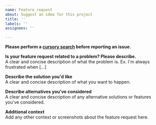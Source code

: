 ```yaml
---
name: Feature request
about: Suggest an idea for this project
title: ''
labels: ''
assignees: ''

---
```


**Please perform a [cursory search](https://github.com/issues?utf8=%E2%9C%93&q=is%3Aissue+repo%3Aubccm%2Fubc-def) before reporting an issue.**

**Is your feature request related to a problem? Please describe.**  
A clear and concise description of what the problem is. Ex. I'm always frustrated when [...]

**Describe the solution you'd like**  
A clear and concise description of what you want to happen.

**Describe alternatives you've considered**  
A clear and concise description of any alternative solutions or features you've considered.

**Additional context**  
Add any other context or screenshots about the feature request here.
